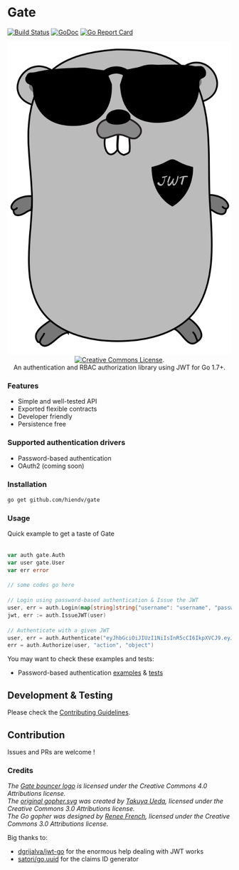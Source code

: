 # Gate
[![Build Status](https://travis-ci.org/hiendv/gate.svg?branch=master)](https://travis-ci.org/hiendv/gate) [![GoDoc](https://godoc.org/github.com/hiendv/gate?status.svg)](https://godoc.org/github.com/hiendv/gate) [![Go Report Card](https://goreportcard.com/badge/github.com/hiendv/gate)](https://goreportcard.com/report/github.com/hiendv/gate)

<p align="center">
	<img src="bouncer.svg" alt="Golang Gate" title="Golang Gate" />
	<br/>
	<a rel="license" href="http://creativecommons.org/licenses/by/4.0/"><img alt="Creative Commons License" style="border-width:0" src="https://i.creativecommons.org/l/by/4.0/88x31.png" /></a>.
	<br/>
	An authentication and RBAC authorization library using JWT for Go 1.7+.
</p>

### Features
- Simple and well-tested API
- Exported flexible contracts
- Developer friendly
- Persistence free

### Supported authentication drivers
- Password-based authentication
- OAuth2 (coming soon)

### Installation
```bash
go get github.com/hiendv/gate
```

### Usage
Quick example to get a taste of Gate
```go

var auth gate.Auth
var user gate.User
var err error

// some codes go here

// Login using password-based authentication & Issue the JWT
user, err = auth.Login(map[string]string{"username": "username", "password": "password"})
jwt, err := auth.IssueJWT(user)

// Authenticate with a given JWT
user, err = auth.Authenticate("eyJhbGciOiJIUzI1NiIsInR5cCI6IkpXVCJ9.eyJ1c2VyIjp7ImlkIjoiaWQiLCJ1c2VybmFtZSI6InVzZXJuYW1lIiwicm9sZXMiOlsicm9sZSJdfSwiZXhwIjoxNjA1MDUyODAwLCJqdGkiOiJjbGFpbXMtaWQiLCJpYXQiOjE2MDUwNDkyMDB9.b0gxC2uZRek-SPwHSqyLOoW_DjSYroSivLqJG96Zxl0")
err = auth.Authorize(user, "action", "object")
```

You may want to check these examples and tests:
- Password-based authentication [examples](https://godoc.org/github.com/hiendv/gate/password#pkg-examples) & [tests](password/password_test.go)

## Development & Testing
Please check the [Contributing Guidelines](https://github.com/hiendv/gate/blob/master/CONTRIBUTING.md).

## Contribution
Issues and PRs are welcome !

### Credits
*The [Gate bouncer logo](https://github.com/hiendv/gate/blob/master/bouncer.svg) is licensed under the Creative Commons 4.0 Attributions license.*  
*The [original gopher.svg](https://github.com/golang-samples/gopher-vector/blob/master/gopher.svg) was created by [Takuya Ueda](https://twitter.com/tenntenn), licensed under the Creative Commons 3.0 Attributions license.*  
*The Go gopher was designed by [Renee French](http://reneefrench.blogspot.com), licensed under the Creative Commons 3.0 Attributions license.*

Big thanks to:
- [dgrijalva/jwt-go](https://github.com/dgrijalva/jwt-go) for the enormous help dealing with JWT works
- [satori/go.uuid](https://github.com/satori/go.uuid) for the claims ID generator